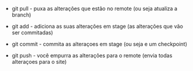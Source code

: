 - git pull - puxa as alteraçôes que estão no remote (ou seja atualiza a branch)

- git add - adiciona as suas alteraçôes em stage (as alterações que vão ser commitadas)

- git commit - commita as alteraçoes em stage (ou seja e um checkpoint)

- git push - você empurra as alteraçôes para o remote (envia todas alteraçoes para o site)